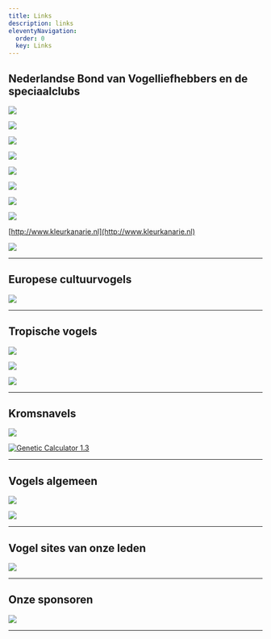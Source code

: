 ```yaml
---
title: Links
description: links
eleventyNavigation:
  order: 0
  key: Links
---
```


## Nederlandse Bond van Vogelliefhebbers en de speciaalclubs

[![](/images/uploads/nbvv_banner.gif)](http://www.nbvv.nl)  
  
[![](/images/uploads/was.jpg)](http://www.werkgroepamerikaansesijzen.com)  
  
[![](/images/uploads/logoinfosec.gif)](http://www.info-sec.nl)  
  
[![](/images/uploads/insecten.gif)](http://www.vogelspeciaalclub.nl)  
  
[![](/images/uploads/gould.jpg)](http://www.sngn.nl)  
  
[![](/images/uploads/scap.gif)](http://www.scapnl.com)  
  
[![](/images/uploads/psc.gif)](http://www.parkietensocieteit.nl/)  
  
[![](/images/uploads/lnzc.jpg)](http://www.nederlandsezebravinkenclub.nl/)  
  
[http://www.kleurkanarie.nl](http://www.kleurkanarie.nl)  
  
[![](/images/uploads/serinus.jpg)](http://www.serinus-society.eu)  
  
---
  
## Europese cultuurvogels

[![](/images/uploads/logoinfosec.gif)](http://www.info-sec.nl)  
  
---
  
## Tropische vogels

[![](/images/uploads/banner_rijstvogels.jpg)](http://www.rijstvogel.nl)  
  
[![](/images/uploads/banner_zilverbekjs.jpg)](http://www.zilverbekjes.nl)  
  
[![](/images/uploads/lonchura_banner.jpg)](http://www.lonchura-vogels.nl)  
  
---
  
## Kromsnavels

[![](/images/uploads/forpus.gif)](http://www.forpussenclub.nl)  
  
[![Genetic Calculator 1.3](http://www.gencalc.com/pic/gencalc.gif)](http://www.gencalc.com/#dutch)  
  
---
  
## Vogels algemeen

[![](/images/uploads/birdphoto.jpg)](http://www.birdphoto.nl)  
  
[![](/images/uploads/vogelproblemen.gif)](http://www.vogelproblemen.nl)  
  
---
  
## Vogel sites van onze leden

[![](/images/uploads/hobbykweker.jpg)](http://www.hobbykweker.nl)  
  
---
  
## Onze sponsoren

[![](/images/uploads/eemland.gif)](http://www.eemlanddiervoeders.nl)  
  
---
